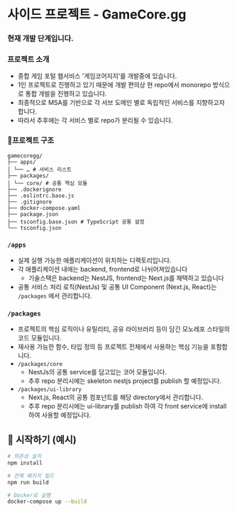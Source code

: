 # 사이드 프로젝트 - GameCore.gg
### **현재 개발 단계입니다.**

### 프로젝트 소개
- 종합 게임 포털 웹서비스 '게임코어지지'를 개발중에 있습니다.
- 1인 프로젝트로 진행하고 있기 때문에 개발 편의상 현 repo에서 monorepo 방식으로 통합 개발을 진행하고 있습니다.
- 최종적으로 MSA를 기반으로 각 서브 도메인 별로 독립적인 서비스를 지향하고자 합니다.
- 따라서 추후에는 각 서비스 별로 repo가 분리될 수 있습니다.

### 📂프로젝트 구조

```
gamecoregg/
├── apps/
│ └── … # 서비스 리스트
├── packages/
│ └── core/ # 공통 핵심 모듈
├── .dockerignore
├── .eslintrc.base.js
├── .gitignore
├── docker-compose.yaml 
├── package.json 
├── tsconfig.base.json # TypeScript 공통 설정
└── tsconfig.json
```

### `/apps`
- 실제 실행 가능한 애플리케이션이 위치하는 디렉토리입니다.
- 각 애플리케이션 내에는 backend, frontend로 나뉘어져있습니다
    - 기술스택은 backend는 NestJS, frontend는 Next.js를 채택하고 있습니다
- 공통 서비스 처리 로직(NestJs) 및 공통 UI Component (Next.js, React)는 `/packages` 에서 관리합니다.

### `/packages`
- 프로젝트의 핵심 로직이나 유틸리티, 공유 라이브러리 등이 담긴 모노레포 스타일의 코드 모듈입니다.
- 재사용 가능한 함수, 타입 정의 등 프로젝트 전체에서 사용하는 핵심 기능을 포함합니다.
- `/packages/core`
    - NestJs의 공통 service를 담고있는 코어 모듈입니다.
    - 추후 repo 분리시에는 skeleton nestjs project를 publish 할 예정입니다.
- `/packages/ui-library`
    - Next.js, React의 공통 컴포넌트를 해당 directory에서 관리합니다.
    - 추후 repo 분리시에는 ui-library를 publish 하여 각 front service에 install 하여 사용할 예정입니다.

## 🚀 시작하기 (예시)

```bash
# 의존성 설치
npm install

# 전체 패키지 빌드
npm run build

# Docker로 실행
docker-compose up --build
```
